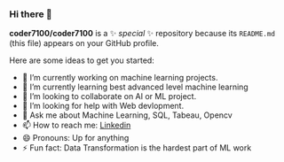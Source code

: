 ### Hi there 👋


**coder7100/coder7100** is a ✨ _special_ ✨ repository because its `README.md` (this file) appears on your GitHub profile.

Here are some ideas to get you started:

- 🔭 I’m currently working on machine learning projects.
- 🌱 I’m currently learning best advanced level machine learning
- 👯 I’m looking to collaborate on AI or ML project.
- 🤔 I’m looking for help with Web devlopment.
- 💬 Ask me about Machine Learning, SQL, Tabeau, Opencv
- 📫 How to reach me: [Linkedin](https://www.linkedin.com/in/aakash-aundhkar-0a3571b1)
- 😄 Pronouns: Up for anything
- ⚡ Fun fact: Data Transformation is the hardest part of ML work

